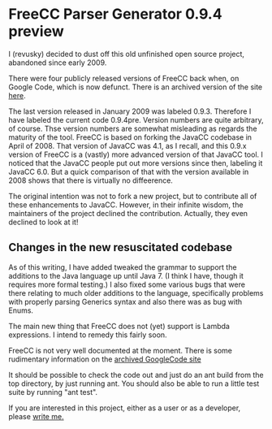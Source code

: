 # FreeCC Parser Generator 0.9.4 preview 

I (revusky) decided to dust off this old unfinished open source project, abandoned since early 2009. 

There were four publicly released versions of FreeCC back when, on Google Code, which is now defunct. There is an archived version of the site [here](https://code.google.com/archive/p/freecc/).

The last version released in January 2009 was labeled 0.9.3. Therefore I have labeled the current code 0.9.4pre. Version numbers are quite arbitrary, of course. Thse version numbers are somewhat misleading as regards the maturity of the tool. FreeCC is based on forking the JavaCC codebase in April of 2008. That version of JavaCC was 4.1, as I recall, and this 0.9.x version of FreeCC is a (vastly) more advanced version of that JavaCC tool. I noticed that the JavaCC people put out more versions since then, labeling it JavaCC 6.0. But a quick comparison of that with the version available in 2008 shows that there is virtually no diffeerence.

The original intention was not to fork a new project, but to contribute all of these enhancements to JavaCC. However, in their infinite wisdom, the maintainers of the project declined the contribution. Actually, they even declined to look at it!

## Changes in the new resuscitated codebase

As of this writing, I have added tweaked the grammar to support the additions to the Java language up until Java 7. (I think I have, though it requires more formal testing.) I also fixed some various bugs that were there relating to much older additions to the language, specifically problems with properly parsing Generics syntax and also there was as bug with Enums.

The main new thing that FreeCC does not (yet) support is Lambda expressions. I intend to remedy this fairly soon.

FreeCC is not very well documented at the moment. There is some rudimentary information on the [archived GoogleCode site](https://code.google.com/archive/p/freecc/wikis)

It should be possible to check the code out and just do an ant build from the top directory, by just running ant. You should also be able to run a little test suite by running "ant test".

If you are interested in this project, either as a user or as a developer, 
please [write me.]("mailto:revuskyNOSPAM@gmail.com")

